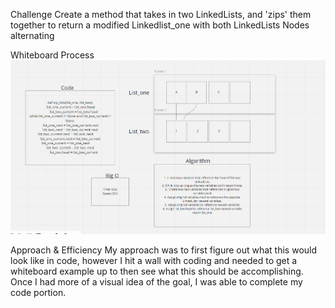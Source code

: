Challenge
Create a method that takes in two LinkedLists, and 'zips' them together to return a modified Linkedlist_one with both LinkedLists Nodes alternating

Whiteboard Process
<img src="img/linked-list-zip.png"/>

Approach & Efficiency
My approach was to first figure out what this would look like in code, however I hit a wall with coding and needed to get a whiteboard example up to then see what this should be accomplishing. Once I had more of a visual idea of the goal, I was able to complete my code portion.
